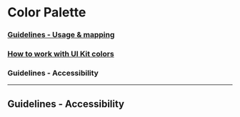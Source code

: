 
# Color Palette

### [Guidelines - Usage & mapping](../guidelines-usage-and-mapping)
### [How to work with UI Kit colors](../how-to-work-with-ui-kit-colors)
### Guidelines - Accessibility

<hr>

## Guidelines - Accessibility